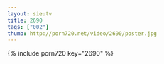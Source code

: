 ```yaml
--- 
layout: sieutv
title: 2690
tags: ["002"]
thumb: http://porn720.net/video/2690/poster.jpg
---
```

{% include porn720 key="2690" %} 
